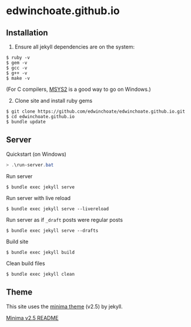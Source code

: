 # edwinchoate.github.io

## Installation

1. Ensure all jekyll dependencies are on the system:

```shell
$ ruby -v
$ gem -v
$ gcc -v
$ g++ -v
$ make -v
```

(For C compilers, [MSYS2](https://www.msys2.org/) is a good way to go on Windows.)

2. Clone site and install ruby gems

```shell
$ git clone https://github.com/edwinchoate/edwinchoate.github.io.git
$ cd edwinchoate.github.io
$ bundle update
```

## Server

Quickstart (on Windows)

```powershell
> .\run-server.bat
```

Run server

```shell
$ bundle exec jekyll serve
```

Run server with live reload

```shell
$ bundle exec jekyll serve --livereload
```

Run server as if `_draft` posts were regular posts

```shell
$ bundle exec jekyll serve --drafts
```

Build site 

```shell
$ bundle exec jekyll build
```

Clean build files 

```shell
$ bundle exec jekyll clean
```

## Theme

This site uses the [minima theme](https://github.com/jekyll/minima) (v2.5) by jekyll. 

[Minima v2.5 README](https://github.com/jekyll/minima/blob/v2.5.0/README.md)
